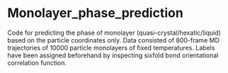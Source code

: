 # Monolayer_phase_prediction
Code for predicting the phase of monolayer (quasi-crystal/hexatic/liquid) based on the particle coordinates only. Data consisted of 800-frame MD trajectories of 10000 particle monolayers of fixed temperatures. Labels have been assigned beforehand by inspecting sixfold bond orientational correlation function.
